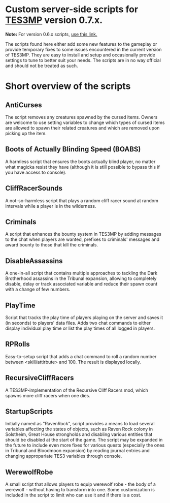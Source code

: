 # Custom server-side scripts for [TES3MP](https://tes3mp.com/) version 0.7.x.

**Note:** For version 0.6.x scripts, [use this link.](https://github.com/Skvysh/TES3MP-Scripts-0.6)

The scripts found here either add some new features to the gameplay or provide temporary fixes to some issues encountered in the current version of TES3MP. They are easy to install and setup and occasionally provide settings to tune to better suit your needs.
The scripts are in no way official and should not be treated as such.

# Short overview of the scripts

## AntiCurses
The script removes any creatures spawned by the cursed items. Owners are welcome to use setting variables to change which types of cursed items are allowed to spawn their related creatures and which are removed upon picking up the item.

## Boots of Actually Blinding Speed (BOABS)
A harmless script that ensures the boots actually blind player, no matter what magicka resist they have (although it is still possible to bypass this if you have access to console).

## CliffRacerSounds
A not-so-harmless script that plays a random cliff racer sound at random intervals while a player is in the wilderness.

## Criminals
A script that enhances the bounty system in TES3MP by adding messages to the chat when players are wanted, prefixes to criminals' messages and award bounty to those that kill the criminals.

## DisableAssassins
A one-in-all script that contains multiple approaches to tackling the Dark Brotherhood assassins in the Tribunal expansion, allowing to completely disable, delay or track associated variable and reduce their spawn count with a change of few numbers.

## PlayTime
Script that tracks the play time of players playing on the server and saves it (in seconds) to players' data files. Adds two chat commands to either display individual play time or list the play times of all logged in players.

## RPRolls
Easy-to-setup script that adds a chat command to roll a random number between <skill/attirbute> and 100. The result is displayed locally.

## RecursiveCliffRacers
A TES3MP-implementation of the Recursive Cliff Racers mod, which spawns more cliff racers when one dies.
  
## StartupScripts
Initially named as "RavenRock", script provides a means to load several variables affecting the states of objects, such as Raven Rock colony in Solstheim, Great House strongholds and disabling various entities that should be disabled at the start of the game. The script may be expanded in the future to include even more fixes for various quests (especially the ones in Tribunal and Bloodmoon expansion) by reading journal entries and changing appropariate TES3 variables through console.

## WerewolfRobe
A small script that allows players to equip werewolf robe - the body of a werewolf - without having to transform into one. Some customization is included in the script to limit who can use it and if there is a cost.